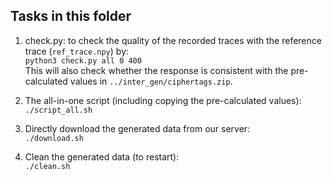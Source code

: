 ## Tasks in this folder

1. check.py: to check the quality of the recorded traces with the reference trace (`ref_trace.npy`) by:  
	`python3 check.py all 0 400`  
   This will also check whether the response is consistent with the pre-calculated values in `../inter_gen/ciphertags.zip`.
   
2. The all-in-one script (including copying the pre-calculated values):  
	`./script_all.sh`  

3. Directly download the generated data from our server:  
	`./download.sh`  

4. Clean the generated data (to restart):  
	`./clean.sh`  


